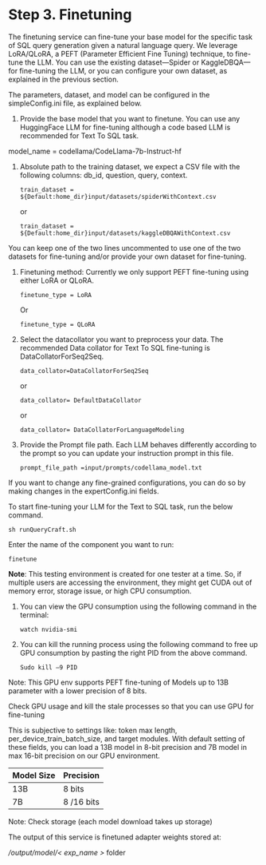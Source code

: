 # <a name="_toc347080945"></a>Step 3. Finetuning

The finetuning service can fine-tune your base model for the specific task of SQL query generation given a natural language query. We leverage LoRA/QLoRA, a PEFT (Parameter Efficient Fine Tuning) technique, to fine-tune the LLM. You can use the existing dataset—Spider or KaggleDBQA—for fine-tuning the LLM, or you can configure your own dataset, as explained in the previous section.

The parameters, dataset, and model can be configured in the simpleConfig.ini file, as explained below.

1. Provide the base model that you want to finetune. You can use any HuggingFace LLM for fine-tuning although a code based LLM is recommended for Text To SQL task.

model_name = codellama/CodeLlama-7b-Instruct-hf

1. Absolute path to the training dataset, we expect a CSV file with the following columns: db_id, question, query, context. 

    `train_dataset = ${Default:home_dir}input/datasets/spiderWithContext.csv`

    or

    `train_dataset = ${Default:home_dir}input/datasets/kaggleDBQAWithContext.csv`

You can keep one of the two lines uncommented to use one of the two datasets for fine-tuning and/or provide your own dataset for fine-tuning.

1. Finetuning method: Currently we only support PEFT fine-tuning using either LoRA or QLoRA.

    `finetune_type = LoRA`

    Or

    `finetune_type = QLoRA`

1. Select the datacollator you want to preprocess your data. The recommended Data collator for Text To SQL fine-tuning is DataCollatorForSeq2Seq.

   `data_collator=DataCollatorForSeq2Seq`

   or

   `data_collator= DefaultDataCollator`

   or

   `data_collator= DataCollatorForLanguageModeling`


1. Provide the Prompt file path. Each LLM behaves differently according to the prompt so you can update your instruction prompt in this file.

    `prompt_file_path =input/prompts/codellama_model.txt`

If you want to change any fine-grained configurations, you can do so by making changes in the expertConfig.ini fields. 

To start fine-tuning your LLM for the Text to SQL task, run the below command.

`sh runQueryCraft.sh`

Enter the name of the component you want to run:

`finetune`

**Note**: This testing environment is created for one tester at a time. So, if multiple users are accessing the environment, they might get CUDA out of memory error, storage issue, or high CPU consumption.

1. You can view the GPU consumption using the following command in the terminal:

    `watch nvidia-smi`

1. You can kill the running process using the following command to free up GPU consumption by pasting the right PID from the above command.

    `Sudo kill –9 PID`


Note: This GPU env supports PEFT fine-tuning of Models up to 13B parameter with a lower precision of 8 bits.

Check GPU usage and kill the stale processes so that you can use GPU for fine-tuning

This is subjective to settings like: token max length, per_device_train_batch_size, and target modules. With default setting of these fields, you can load a 13B model in 8-bit precision and 7B model in max 16-bit precision on our GPU environment. 

|**Model Size**|**Precision**|
| :- | :- |
|13B|8 bits|
|7B|8 /16 bits|

Note: Check storage (each model download takes up storage)

The output of this service is finetuned adapter weights stored at:

*/output/model/< exp_name >* folder